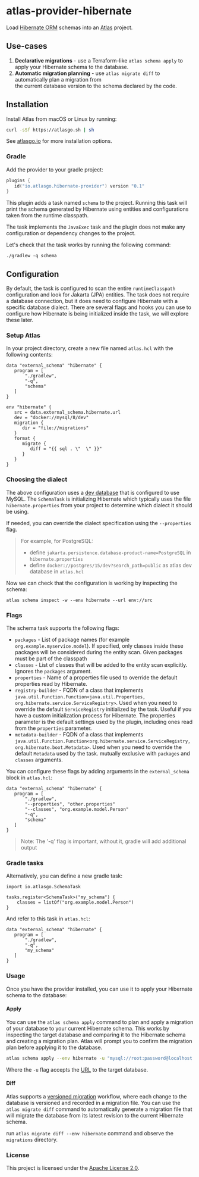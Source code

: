 # atlas-provider-hibernate

Load [Hibernate ORM](https://hibernate.org/orm/) schemas into an [Atlas](https://atlasgo.io) project.

## Use-cases
1. **Declarative migrations** - use a Terraform-like `atlas schema apply` to apply your Hibernate schema to the database.
2. **Automatic migration planning** - use `atlas migrate diff` to automatically plan a migration from  
   the current database version to the schema declared by the code.

## Installation

Install Atlas from macOS or Linux by running:
```bash
curl -sSf https://atlasgo.sh | sh
```
See [atlasgo.io](https://atlasgo.io/getting-started#installation) for more installation options.

### Gradle

Add the provider to your gradle project:
```kotlin
plugins {
   id("io.atlasgo.hibernate-provider") version "0.1"
}
```

This plugin adds a task named `schema` to the project. Running this task will print the schema generated by 
Hibernate using entities and configurations taken from the runtime classpath.

The task implements the `JavaExec` task and the plugin does not make any configuration or dependency changes to the project.

Let's check that the task works by running the following command: 

```shell
./gradlew -q schema
```

## Configuration

By default, the task is configured to scan the entire `runtimeClasspath` configuration and look for Jakarta (JPA) entities.
The task does not require a database connection, but it does need to configure Hibernate with a specific database dialect.
There are several flags and hooks you can use to configure how Hibernate is being initialized inside the task, we will explore these later.

### Setup Atlas

In your project directory, create a new file named `atlas.hcl` with the following contents:

```hcl
data "external_schema" "hibernate" {
   program = [
       "./gradlew", 
       "-q",
       "schema"
   ]
}
	
env "hibernate" {
   src = data.external_schema.hibernate.url
   dev = "docker://mysql/8/dev"
   migration {
      dir = "file://migrations"
   }
   format {
      migrate {
         diff = "{{ sql . \"  \" }}"
      }
   }
}
```
  
### Choosing the dialect

The above configuration uses a [dev database](https://atlasgo.io/concepts/dev-database) that is configured to use MySQL.
The `SchemaTask` is initializing Hibernate which typically uses the file `hibernate.properties` from your project to
determine which dialect it should be using.

If needed, you can override the dialect specification using the `--properties` flag.

> For example, for PostgreSQL:
> - define `jakarta.persistence.database-product-name=PostgreSQL` in `hibernate.properties`
> - define `docker://postgres/15/dev?search_path=public` as atlas dev database in `atlas.hcl`

Now we can check that the configuration is working by inspecting the schema:
```shell
atlas schema inspect -w --env hibernate --url env://src
```

### Flags
The schema task supports the following flags:

* `packages` - List of package names (for example `org.example.myservice.model`). If specified, 
only classes inside these packages will be considered during the entity scan. Given packages must be part of the classpath
* `classes` - List of classes that will be added to the entity scan explicitly. Ignores the `packages` argument.
* `properties` - Name of a properties file used to override the default properties read by Hibernate.
* `registry-builder` - FQDN of a class that implements `java.util.Function.Function<java.util.Properties, org.hibernate.service.ServiceRegistry>`.
Used when you need to override the default `ServiceRegistry` initialized by the task. Useful if you have a custom initialization process for Hibernate.
The properties parameter is the default settings used by the plugin, including ones read from the `properties` parameter.
* `metadata-builder` - FQDN of a class that implements `java.util.Function.Function<org.hibernate.service.ServiceRegistry, org.hibernate.boot.Metadata>`.
Used when you need to override the default `Metadata` used by the task. mutually exclusive with `packages` and `classes` arguments.

You can configure these flags by adding arguments in the `external_schema` block in `atlas.hcl`:

```hcl
data "external_schema" "hibernate" {
   program = [
       "./gradlew",
       "--properties", "other.properties"
       "--classes", "org.example.model.Person"
       "-q",
       "schema"
   ]
}
```

> Note: The '-q' flag is important, without it, gradle will add additional output

### Gradle tasks
Alternatively, you can define a new gradle task:
```
import io.atlasgo.SchemaTask

tasks.register<SchemaTask>("my_schema") {
    classes = listOf("org.example.model.Person")
}
```
And refer to this task in `atlas.hcl`:
```hcl
data "external_schema" "hibernate" {
   program = [
       "./gradlew",
       "-q",
       "my_schema"
   ]
}
```

### Usage

Once you have the provider installed, you can use it to apply your Hibernate schema to the database:

#### Apply

You can use the `atlas schema apply` command to plan and apply a migration of your database to
your current Hibernate schema. This works by inspecting the target database and comparing it to the
Hibernate schema and creating a migration plan. Atlas will prompt you to confirm the migration plan
before applying it to the database.

```bash
atlas schema apply --env hibernate -u "mysql://root:password@localhost:3306/mydb"
```
Where the `-u` flag accepts the [URL](https://atlasgo.io/concepts/url) to the
target database.

#### Diff

Atlas supports a [versioned migration](https://atlasgo.io/concepts/declarative-vs-versioned#versioned-migrations)
workflow, where each change to the database is versioned and recorded in a migration file. You can use the
`atlas migrate diff` command to automatically generate a migration file that will migrate the database
from its latest revision to the current Hibernate schema.

run `atlas migrate diff --env hibernate` command and observe the `migrations` directory.

### License

This project is licensed under the [Apache License 2.0](LICENSE).